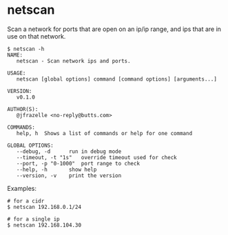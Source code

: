# netscan

Scan a network for ports that are open on an ip/ip range, and
ips that are in use on that network.

```console
$ netscan -h
NAME:
   netscan - Scan network ips and ports.

USAGE:
   netscan [global options] command [command options] [arguments...]
   
VERSION:
   v0.1.0
   
AUTHOR(S):
   @jfrazelle <no-reply@butts.com> 
   
COMMANDS:
   help, h  Shows a list of commands or help for one command
   
GLOBAL OPTIONS:
   --debug, -d      run in debug mode
   --timeout, -t "1s"   override timeout used for check
   --port, -p "0-1000"  port range to check
   --help, -h       show help
   --version, -v    print the version
```

Examples:

```console
# for a cidr
$ netscan 192.168.0.1/24

# for a single ip
$ netscan 192.168.104.30
```
